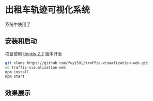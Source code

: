 # 出租车轨迹可视化系统

系统中使用了 

## 安装和启动

项目使用 [thinkjs 2.2](https://thinkjs.org/zh-cn/doc/2.2/index.html) 版本开发

```sh
git clone https://github.com/fuyi501/traffic-visualization-web.git
cd traffic-visualization-web
npm install
npm start
```

## 效果展示

